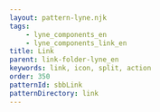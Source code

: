 ```yaml
---
layout: pattern-lyne.njk
tags: 
    - lyne_components_en
    - lyne_components_link_en
title: Link
parent: link-folder-lyne_en
keywords: link, icon, split, action
order: 350
patternId: sbbLink
patternDirectory: link
---
```

